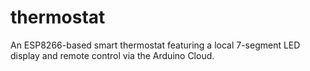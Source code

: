# thermostat
An ESP8266-based smart thermostat featuring a local 7-segment LED display and remote control via the Arduino Cloud.
